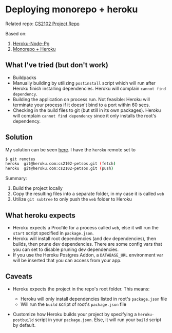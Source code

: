 # Deploying monorepo + heroku

Related repo: [CS2102 Project Repo](https://github.com/benclmnt/CS2102_2021_S1_Team28/blob/master/heroku-deploy.py)

Based on:
1. [Heroku-Node-Pg](https://www.taniarascia.com/node-express-postgresql-heroku/)
2. [Monorepo + Heroku](https://chunkofcode.net/deploying-a-monorepo-with-backend-and-frontend-directory-to-heroku-using-git-subtree/)

## What I've tried (but don't work)

- Buildpacks
- Manually building by utilizing `postinstall` script which will run after Heroku finish installing dependencies. Heroku will complain `cannot find dependency`.
- Building the application on process run. Not feasible: Heroku will terminate your process if it doesn't bind to a port within 60 secs.
- Checking in the build files to git (but still in its own packages). Heroku will complain `cannot find dependency` since it only installs the root's dependency.

## Solution

My solution can be seen [here](https://github.com/benclmnt/CS2102_2021_S1_Team28/blob/master/heroku-deploy.py). I have the `heroku` remote set to 

```bash
$ git remotes
heroku  git@heroku.com:cs2102-petsos.git (fetch)
heroku  git@heroku.com:cs2102-petsos.git (push)
```

Summary:

1. Build the project locally
2. Copy the resulting files into a separate folder, in my case it is called `web`
3. Utilize `git subtree` to only push the `web` folder to Heroku

## What heroku expects

- Heroku expects a Procfile for a process called `web`, else it will run the `start` script specified in `package.json`.
- Heroku will install root dependencies (and dev dependencies), then builds, then prune dev dependencies. There are some config vars that you can set to disable pruning dev dependencies.
- If you use the Heroku Postgres Addon, a `DATABASE_URL` environment var will be inserted that you can access from your app.

## Caveats

- Heroku expects the project in the repo's root folder. This means:
  - Heroku will only install dependencies listed in root's `package.json` file
  - Will run the `build` script of root's `package.json` file

- Customize how Heroku builds your project by specifying a `heroku-postbuild` script in your `package.json`. Else, it will run your `build` script by default.




